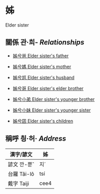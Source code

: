 # 姊
Elder sister

## 關係 관·희- _Relationships_

- [姊兮爸 Elder sister's father](member2.md)

- [姊兮媽 Elder sister's mother](member3.md)

- [姊兮尪 Elder sister's husband](member23.md)

- [姊兮哥 Elder sister's elder brother](member4.md)

- [姊兮小弟 Elder sister's younger brother](member6.md)

- [姊兮小妹 Elder sister's younger sister](member7.md)

- [姊兮囝 Elder sister's children](member25.md)



## 稱呼 칑·허· _Address_

漢字/諺文 | 姊
--- | ---
諺文 깐-뿐ˆ | 지ˊ
台羅 Tâi-lô | tsí
戴字 Taiji | cee4


